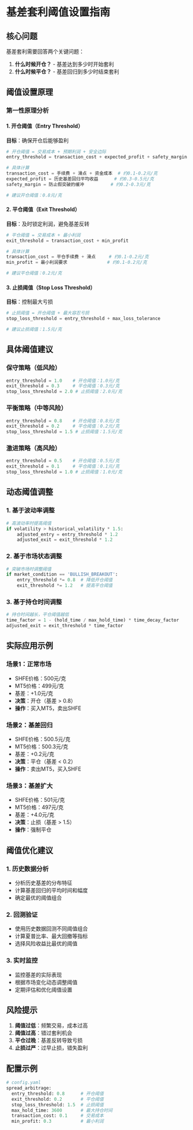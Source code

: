 # 基差套利阈值设置指南

## 核心问题
基差套利需要回答两个关键问题：
1. **什么时候开仓？** - 基差达到多少时开始套利
2. **什么时候平仓？** - 基差回归到多少时结束套利

## 阈值设置原理

### 第一性原理分析

#### 1. 开仓阈值（Entry Threshold）
**目标**：确保开仓后能够盈利

```python
# 开仓阈值 = 交易成本 + 预期利润 + 安全边际
entry_threshold = transaction_cost + expected_profit + safety_margin

# 具体计算
transaction_cost = 手续费 + 滑点 + 资金成本  # 约0.1-0.2元/克
expected_profit = 历史基差回归平均收益      # 约0.3-0.5元/克  
safety_margin = 防止假突破的缓冲          # 约0.2-0.3元/克

# 建议开仓阈值：0.8元/克
```

#### 2. 平仓阈值（Exit Threshold）
**目标**：及时锁定利润，避免基差反转

```python
# 平仓阈值 = 交易成本 + 最小利润
exit_threshold = transaction_cost + min_profit

# 具体计算
transaction_cost = 平仓手续费 + 滑点     # 约0.1-0.2元/克
min_profit = 最小利润要求               # 约0.1-0.2元/克

# 建议平仓阈值：0.2元/克
```

#### 3. 止损阈值（Stop Loss Threshold）
**目标**：控制最大亏损

```python
# 止损阈值 = 开仓阈值 + 最大容忍亏损
stop_loss_threshold = entry_threshold + max_loss_tolerance

# 建议止损阈值：1.5元/克
```

## 具体阈值建议

### 保守策略（低风险）
```python
entry_threshold = 1.0    # 开仓阈值：1.0元/克
exit_threshold = 0.3     # 平仓阈值：0.3元/克
stop_loss_threshold = 2.0 # 止损阈值：2.0元/克
```

### 平衡策略（中等风险）
```python
entry_threshold = 0.8    # 开仓阈值：0.8元/克
exit_threshold = 0.2     # 平仓阈值：0.2元/克
stop_loss_threshold = 1.5 # 止损阈值：1.5元/克
```

### 激进策略（高风险）
```python
entry_threshold = 0.5    # 开仓阈值：0.5元/克
exit_threshold = 0.1     # 平仓阈值：0.1元/克
stop_loss_threshold = 1.0 # 止损阈值：1.0元/克
```

## 动态阈值调整

### 1. 基于波动率调整
```python
# 高波动率时提高阈值
if volatility > historical_volatility * 1.5:
    adjusted_entry = entry_threshold * 1.2
    adjusted_exit = exit_threshold * 1.2
```

### 2. 基于市场状态调整
```python
# 突破市场时调整阈值
if market_condition == 'BULLISH_BREAKOUT':
    entry_threshold *= 0.8  # 降低开仓阈值
    exit_threshold *= 1.2   # 提高平仓阈值
```

### 3. 基于持仓时间调整
```python
# 持仓时间越长，平仓阈值越低
time_factor = 1 - (hold_time / max_hold_time) * time_decay_factor
adjusted_exit = exit_threshold * time_factor
```

## 实际应用示例

### 场景1：正常市场
- SHFE价格：500元/克
- MT5价格：499元/克
- 基差：+1.0元/克
- **决策**：开仓（基差 > 0.8）
- **操作**：买入MT5，卖出SHFE

### 场景2：基差回归
- SHFE价格：500.5元/克
- MT5价格：500.3元/克
- 基差：+0.2元/克
- **决策**：平仓（基差 < 0.2）
- **操作**：卖出MT5，买入SHFE

### 场景3：基差扩大
- SHFE价格：501元/克
- MT5价格：497元/克
- 基差：+4.0元/克
- **决策**：止损（基差 > 1.5）
- **操作**：强制平仓

## 阈值优化建议

### 1. 历史数据分析
- 分析历史基差的分布特征
- 计算基差回归的平均时间和幅度
- 确定最优的阈值组合

### 2. 回测验证
- 使用历史数据回测不同阈值组合
- 计算夏普比率、最大回撤等指标
- 选择风险收益比最优的阈值

### 3. 实时监控
- 监控基差的实际表现
- 根据市场变化动态调整阈值
- 定期评估和优化阈值设置

## 风险提示

1. **阈值过低**：频繁交易，成本过高
2. **阈值过高**：错过套利机会
3. **平仓过晚**：基差反转导致亏损
4. **止损过严**：过早止损，错失盈利

## 配置示例

```python
# config.yaml
spread_arbitrage:
  entry_threshold: 0.8      # 开仓阈值
  exit_threshold: 0.2       # 平仓阈值
  stop_loss_threshold: 1.5  # 止损阈值
  max_hold_time: 3600       # 最大持仓时间
  transaction_cost: 0.1     # 交易成本
  min_profit: 0.3           # 最小利润
``` 
